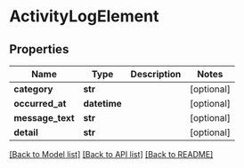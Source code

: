# ActivityLogElement

## Properties
Name | Type | Description | Notes
------------ | ------------- | ------------- | -------------
**category** | **str** |  | [optional] 
**occurred_at** | **datetime** |  | [optional] 
**message_text** | **str** |  | [optional] 
**detail** | **str** |  | [optional] 

[[Back to Model list]](../README.md#documentation-for-models) [[Back to API list]](../README.md#documentation-for-api-endpoints) [[Back to README]](../README.md)

